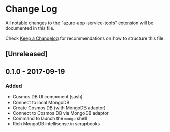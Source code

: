 # Change Log
All notable changes to the "azure-app-service-tools" extension will be documented in this file.

Check [Keep a Changelog](http://keepachangelog.com/) for recommendations on how to structure this file.

## [Unreleased]

## 0.1.0 - 2017-09-19
### Added
- Cosmos DB UI component (sash)
- Connect to local MongoDB
- Create Cosmos DB (with MongoDB adaptor)
- Connect to Cosmos DB via MongoDB adaptor
- Command to launch the `mongo` shell
- Rich MongoDB intellisense in scrapbooks
